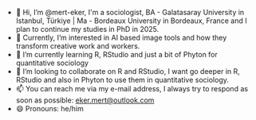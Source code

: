 - 👋 Hi, I’m @mert-eker, I'm a sociologist, BA - Galatasaray University in Istanbul, Türkiye | Ma - Bordeaux University in Bordeaux, France and I plan to continue my studies in PhD in 2025.
- 👀 Currently, I’m interested in AI based image tools and how they transform creative work and workers.
- 🌱 I’m currently learning R, RStudio and just a bit of Phyton for quantitative sociology
- 💞️ I’m looking to collaborate on R and RStudio, I want go deeper in R, RStudio and also in Phyton to use them in quantitative sociology. 
- 📫 You can reach me via my e-mail address, I always try to respond as soon as possible: eker.mert@outlook.com
- 😄 Pronouns: he/him

<!---
mert-eker/mert-eker is a ✨ special ✨ repository because its `README.md` (this file) appears on your GitHub profile.
You can click the Preview link to take a look at your changes.
--->
